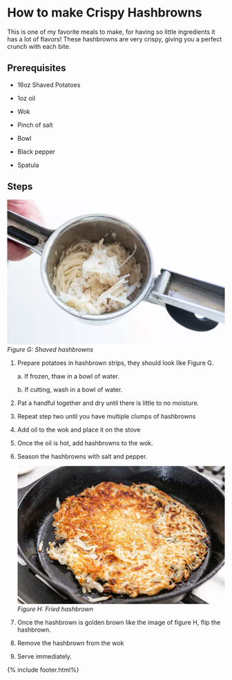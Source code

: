 # How to make Crispy Hashbrowns

This is one of my favorite meals to make, for having so little
ingredients it has a lot of flavors! These hashbrowns are very crispy,
giving you a perfect crunch with each bite.

## Prerequisites

- 16oz Shaved Potatoes

- 1oz oil

- Wok

- Pinch of salt

- Bowl

- Black pepper

- Spatula

## Steps

![Shredded Potatoes](media/image8.png)
*Figure G: Shaved hashbrowns*

1. Prepare potatoes in hashbrown strips, they should look like Figure
    G.

    a.  If frozen, thaw in a bowl of water.

    b.  If cutting, wash in a bowl of water.

2. Pat a handful together and dry until there is little to no moisture.

3. Repeat step two until you have multiple clumps of hashbrowns

4. Add oil to the wok and place it on the stove

5. Once the oil is hot, add hashbrowns to the wok.

6. Season the hashbrowns with salt and pepper.

    ![Fried hashbrown](media/image9.png)
    *Figure H: Fried hashbrown*

7. Once the hashbrown is golden brown like the image of figure H, flip
    the hashbrown.

8. Remove the hashbrown from the wok

9. Serve immediately.

{% include footer.html%}

